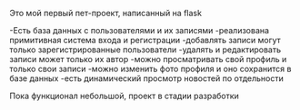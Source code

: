 Это мой первый пет-проект, написанный на flask

-Есть база данных с пользователями и их записями
-реализована примитивная система входа и регистрации
-добавлять записи могут только зарегистрированные пользователи
-удалять и редактировать записи может только их автор
-можно просматривать свой профиль и только свои записи
-можно изменить фото профиля и оно сохранится в базе данных
-есть динамический просмотр новостей по отдельности

Пока функционал небольшой, проект в стадии разработки
